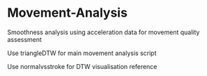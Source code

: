 # Movement-Analysis
Smoothness analysis using acceleration data for movement quality assessment

Use triangleDTW for main movement analysis script

Use normalvsstroke for DTW visualisation reference
